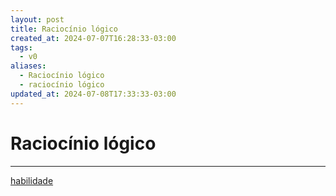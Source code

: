 ```yaml
---
layout: post
title: Raciocínio lógico
created_at: 2024-07-07T16:28:33-03:00
tags:
  - v0
aliases:
  - Raciocínio lógico
  - raciocínio lógico
updated_at: 2024-07-08T17:33:33-03:00
---
```

# Raciocínio lógico
----
[habilidade](api/2024/07/2024-07-07-Habilidade.md)
